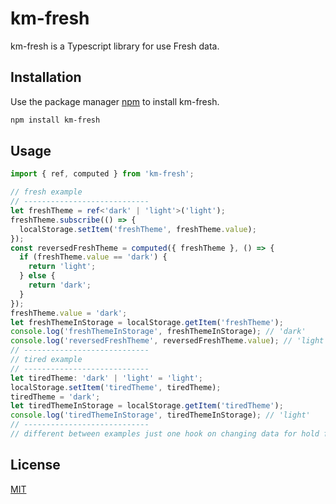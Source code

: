 # km-fresh

km-fresh is a Typescript library for use Fresh data.

## Installation

Use the package manager [npm](https://www.npmjs.com/package/km-fresh) to install km-fresh.

```bash
npm install km-fresh
```

## Usage

```typescript
import { ref, computed } from 'km-fresh';

// fresh example
// ----------------------------
let freshTheme = ref<'dark' | 'light'>('light');
freshTheme.subscribe(() => {
  localStorage.setItem('freshTheme', freshTheme.value);
});
const reversedFreshTheme = computed({ freshTheme }, () => {
  if (freshTheme.value == 'dark') {
    return 'light';
  } else {
    return 'dark';
  }
});
freshTheme.value = 'dark';
let freshThemeInStorage = localStorage.getItem('freshTheme');
console.log('freshThemeInStorage', freshThemeInStorage); // 'dark'
console.log('reversedFreshTheme', reversedFreshTheme.value); // 'light'
// ----------------------------
// tired example
// ----------------------------
let tiredTheme: 'dark' | 'light' = 'light';
localStorage.setItem('tiredTheme', tiredTheme);
tiredTheme = 'dark';
let tiredThemeInStorage = localStorage.getItem('tiredTheme');
console.log('tiredThemeInStorage', tiredThemeInStorage); // 'light'
// ----------------------------
// different between examples just one hook on changing data for hold fresh data
```

## License

[MIT](https://choosealicense.com/licenses/mit/)
